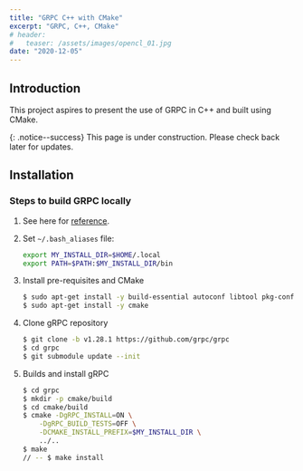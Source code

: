 ```yaml
---
title: "GRPC C++ with CMake"
excerpt: "GRPC, C++, CMake"
# header:
#   teaser: /assets/images/opencl_01.jpg
date: "2020-12-05" 
---
```


## Introduction

This project aspires to present the use of GRPC in C++ and built using CMake. 

{: .notice--success}
This page is under construction. Please check back later for updates.

## Installation

### Steps to build GRPC locally
1. See here for [reference](https://github.com/grpc/grpc/blob/master/BUILDING.md#pre-requisites).

1. Set `~/.bash_aliases` file:
    ```bash
    export MY_INSTALL_DIR=$HOME/.local
    export PATH=$PATH:$MY_INSTALL_DIR/bin
    ```

1. Install pre-requisites and CMake
    ```bash
    $ sudo apt-get install -y build-essential autoconf libtool pkg-config
    $ sudo apt-get install -y cmake
    ```

1. Clone gRPC repository
    ```bash
    $ git clone -b v1.28.1 https://github.com/grpc/grpc
    $ cd grpc
    $ git submodule update --init
    ```

1. Builds and install gRPC
    ```bash
    $ cd grpc
    $ mkdir -p cmake/build
    $ cd cmake/build
    $ cmake -DgRPC_INSTALL=ON \
        -DgRPC_BUILD_TESTS=OFF \
        -DCMAKE_INSTALL_PREFIX=$MY_INSTALL_DIR \
        ../..
    $ make
    // -- $ make install
    ```

<!-- in high performance computing for heterogenous platforms (i.e., CPU/GPU). We present updated C/C++ code adhering to OpenCL 2.0 standard for the exercises in the "OpenCL in Action" book by Matthew Scarpino. Read the [book](https://www.manning.com/books/opencl-in-action). It is a good comprehensive book, suitable for beginners, which teaches OpenCL beginning from the basics.

The following tools will be used in this project:
+ C/C++
+ OpenCL
+ CMake
+ Intel CPU - we can test our OpenCL code on a CPU without the need to have a GPU -->

<!-- ## Code
Find the source code in the [repository](https://github.com/Adaickalavan/opencl).

## Learning Outcome
At the end of this project, we should be able to:
+ Use OpenCL in C/C++ for high performance computing. 
+ Build C/C++ code with CMake.

## Project Structure

The project structure is as follows:

```text
opencl                                 # Repository root
├── apps                               # Source code
|   ├── Ch1
|   |   ├── matvec.c                   # C source file
|   |   └── matvec.cl                  # Cl source file
|   ├── Ch2
|   |   ├── context_count.c            # C source file
|   |   ├── device_ext_test.c
|   |   ...
|   .
|   .
|   .
|   ├── Ch8
|   |   ├── buffer_test.cl             # Cl source file
|   |   ├── buffer_test.cpp            # C++ source file
|   |   ...
|   └── CMakeLists.txt                 # CMake build file
├── assets                             # Reference materials 
|   ├── libpng-1.4.0-manual.pdf      
|   ├── OpenCL device model.jpg      
|   ├── OpenCL operators.jpg
|   ├── OpenCL scalar data types.jpg
|   └── OpenCL vector data types.jpg
├── bin                                # Executables
|   ├── ...                              
|   ...
├── libs                               # Local libraries
│   └── util                     
|       ├── CMakeLists.txt             # Library-level CMake build file
|       ├── util.c                     
|       ├── util.cpp                   
|       ├── util.h                     
|       └── util.hpp                   
├── .dockerignore
├── .gitignore
├── CMakeLists.txt                     # Top-level CMake build file
└── README.md                                 
```

## Steps to get started with OpenCL
1. Install OpenCL SDK 
  + For Intel processors: [website](https://software.intel.com/en-us/opencl-sdk/choose-download)

1. Install and run `clinfo` to show complete information of OpenCL platforms and devices.
```bash
$ sudo apt install clinfo
$ clinfo
```

## Exercise list
For easy reference, the solution code is organised by chapter and named according to the exercise. 

Build the C/C++ code using:
```bash
$ cd /path/to/repository/root/opencl
$ cmake -E make_directory build
$ cmake -E chdir ./build cmake -DCMAKE_BUILD_TYPE=Release ..
$ cmake --build ./build
```

Run the desired code as follows. Assuming the desired code is `callback_8_6`, then run:
```bash
$ cd /path/to/repository/root/opencl
$ ./bin/callback_8_6
```

The complete code listing is given in the table below. -->
